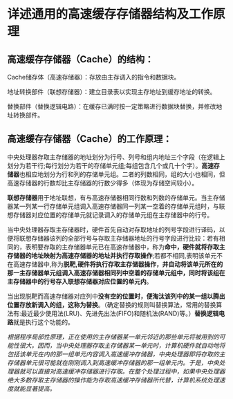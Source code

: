 # 详述通用的高速缓存存储器结构及工作原理

## 高速缓存存储器（Cache）的结构：

Cache储存体（高速存储器）：存放由主存调入的指令和数据块。

地址转换部件（联想存储器）：建立目录表以实现主存地址到缓存地址的转换。

替换部件（替换逻辑电路）：在缓存已满时按一定策略进行数据块替换，并修改地址转换部件。

## 高速缓存存储器（Cache）的工作原理：

中央处理器存取主存储器的地址划分为行号、列号和组内地址三个字段（在逻辑上划分为若干行;每行划分为若干的存储单元组;每组包含几个或几十个字）。**高速存储器**也相应地划分为行和列的存储单元组。二者的列数相同，组的大小也相同，但高速存储器的行数却比主存储器的行数少得多（体现为存储空间较小）。

**联想存储器**用于地址联想，有与高速存储器相同行数和列数的存储单元。当主存储器某一列某一行存储单元组调入高速存储器同一列某一空着的存储单元组时，与联想存储器对应位置的存储单元就记录调入的存储单元组在主存储器中的行号。

当中央处理器存取主存储器时，硬件首先自动对存取地址的列号字段进行译码，以便将联想存储器该列的全部行号与存取主存储器地址的行号字段进行比较：若有相同的，表明要存取的主存储器单元已在高速存储器中，称为**命中，硬件就将存取主存储器的地址映射为高速存储器的地址并执行存取操作**;若都不相同,表明该单元不在高速存储器中,称为**脱靶,硬件将执行存取主存储器操作，并自动将该单元所在的那一主存储器单元组调入高速存储器相同列中空着的存储单元组中，同时将该组在主存储器中的行号存入联想存储器对应位置的单元内**。

当出现脱靶而高速存储器对应列中**没有空的位置时，便淘汰该列中的某一组以腾出位置存放新调入的组，这称为替换**。（确定替换的规则叫替换算法，常用的替换算法有:最近最少使用法(LRU)、先进先出法(FIFO)和随机法(RAND)等。）**替换逻辑电路**就是执行这个功能的。

*根据程序局部性原理，正在使用的主存储器某一单元邻近的那些单元将被用到的可能性很大。因而，当中央处理器存取主存储器某一单元时，计算机硬件就自动地将包括该单元在内的那一组单元内容调入高速缓冲存储器，中央处理器即将存取的主存储器单元很可能就在刚刚调入到高速缓冲存储器的那一组单元内。于是，中央处理器就可以直接对高速缓冲存储器进行存取。在整个处理过程中，如果中央处理器绝大多数存取主存储器的操作能为存取高速缓冲存储器所代替，计算机系统处理速度就能显著提高。*
